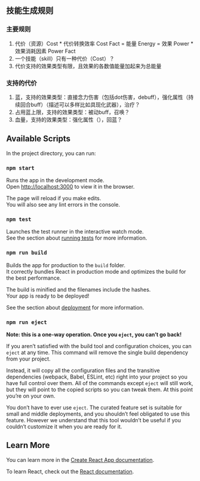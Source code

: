 ## 技能生成规则
### 主要规则
1. 代价（资源）Cost * 代价转换效率 Cost Fact = 能量 Energy = 效果 Power * 效果消耗因素 Power Fact
2. 一个技能（skill）只有一种代价（Cost）？
3. 代价支持的效果类型有限，且效果的各数值能量加起来为总能量

### 支持的代价
1. 蓝，支持的效果类型：直接念力伤害（包括dot伤害，debuff），强化属性（持续回合buff）（描述可以多样比如具现化武器），治疗？
2. 占用蓝上限，支持的效果类型：被动buff，召唤？
3. 血量，支持的效果类型：强化属性（），回蓝？

## Available Scripts

In the project directory, you can run:

### `npm start`

Runs the app in the development mode.<br />
Open [http://localhost:3000](http://localhost:3000) to view it in the browser.

The page will reload if you make edits.<br />
You will also see any lint errors in the console.

### `npm test`

Launches the test runner in the interactive watch mode.<br />
See the section about [running tests](https://facebook.github.io/create-react-app/docs/running-tests) for more information.

### `npm run build`

Builds the app for production to the `build` folder.<br />
It correctly bundles React in production mode and optimizes the build for the best performance.

The build is minified and the filenames include the hashes.<br />
Your app is ready to be deployed!

See the section about [deployment](https://facebook.github.io/create-react-app/docs/deployment) for more information.

### `npm run eject`

**Note: this is a one-way operation. Once you `eject`, you can’t go back!**

If you aren’t satisfied with the build tool and configuration choices, you can `eject` at any time. This command will remove the single build dependency from your project.

Instead, it will copy all the configuration files and the transitive dependencies (webpack, Babel, ESLint, etc) right into your project so you have full control over them. All of the commands except `eject` will still work, but they will point to the copied scripts so you can tweak them. At this point you’re on your own.

You don’t have to ever use `eject`. The curated feature set is suitable for small and middle deployments, and you shouldn’t feel obligated to use this feature. However we understand that this tool wouldn’t be useful if you couldn’t customize it when you are ready for it.

## Learn More

You can learn more in the [Create React App documentation](https://facebook.github.io/create-react-app/docs/getting-started).

To learn React, check out the [React documentation](https://reactjs.org/).
